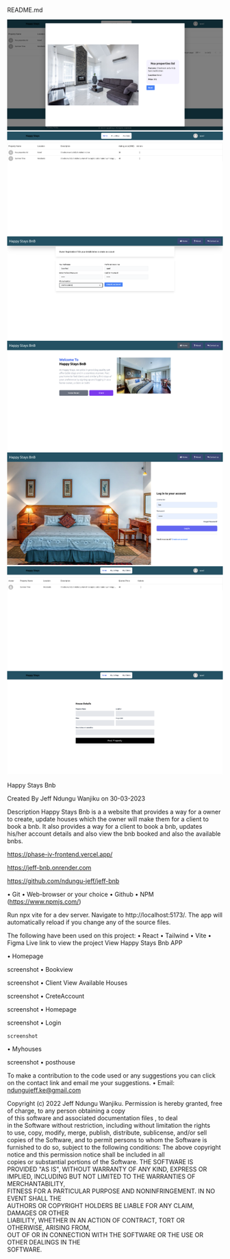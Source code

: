 README.md

![alt text](./images/Bookview.png)
![alt text](./images/Client%20view%20Available%20bnb.png)
![alt text](./images/CreteAccount.png)
![alt text](./images/Homepage.png)
![alt text](./images/Login.png)
![alt text](./images/Myhouses.png)
![alt text](./images/posthouse.png)


Happy Stays Bnb

Created By Jeff Ndungu Wanjiku on 30-03-2023

Description
Happy Stays Bnb is a a website that provides a way for a owner to create, update houses which the owner will make them for a client to book a bnb. It also provides a way for a client to book a bnb, updates his/her account details and also view the bnb booked and also the available bnbs.


<!--Frontend Deployment link  -->
https://phase-iv-frontend.vercel.app/

<!-- Backend Deployment link  -->
https://jeff-bnb.onrender.com



<!-- GITHUB LINK FOR THE BACKEND -->
https://github.com/ndungu-jeff/jeff-bnb

<!-- Setup Requirements -->
• Git
• Web-browser or your choice
• Github
• NPM (https://www.npmjs.com/)

<!-- Development server -->
Run npx vite for a dev server. Navigate to http://localhost:5173/. The app will automatically reload if you change any of the source files.

<!-- Technologies Used -->
The following have been used on this project:
• React
• Tailwind
• Vite
• Figma
Live link to view the project View Happy Stays Bnb APP
<!-- Screenshots Of the Figma Design -->
• Homepage
   
   screenshot
• Bookview
   
   screenshot
• Client View Available Houses
   
   screenshot
• CreteAccount
   
   screenshot
• Homepage
   
   screenshot
• Login
   
    screenshot
• Myhouses

 screenshot
• posthouse
   
To make a contribution to the code used or any suggestions you can click on the contact link and email me your suggestions.
• Email: ndungujeff.ke@gmail.com
<!-- License -->
Copyright (c) 2022 Jeff Ndungu Wanjiku.
Permission is hereby granted, free of charge, to any person obtaining a copy  
of this software and associated documentation files , to deal  
in the Software without restriction, including without limitation the rights  
to use, copy, modify, merge, publish, distribute, sublicense, and/or sell  
copies of the Software, and to permit persons to whom the Software is  
furnished to do so, subject to the following conditions:
The above copyright notice and this permission notice shall be included in all  
copies or substantial portions of the Software.
THE SOFTWARE IS PROVIDED "AS IS", WITHOUT WARRANTY OF ANY KIND, EXPRESS OR  
IMPLIED, INCLUDING BUT NOT LIMITED TO THE WARRANTIES OF MERCHANTABILITY,  
FITNESS FOR A PARTICULAR PURPOSE AND NONINFRINGEMENT. IN NO EVENT SHALL THE  
AUTHORS OR COPYRIGHT HOLDERS BE LIABLE FOR ANY CLAIM, DAMAGES OR OTHER  
LIABILITY, WHETHER IN AN ACTION OF CONTRACT, TORT OR OTHERWISE, ARISING FROM,  
OUT OF OR IN CONNECTION WITH THE SOFTWARE OR THE USE OR OTHER DEALINGS IN THE  
SOFTWARE.